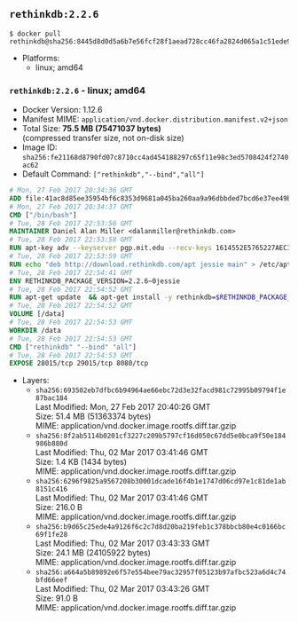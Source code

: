 ## `rethinkdb:2.2.6`

```console
$ docker pull rethinkdb@sha256:8445d8d0d5a6b7e56fcf28f1aead728cc46fa2824d065a1c51ede97e7c2c87ef
```

-	Platforms:
	-	linux; amd64

### `rethinkdb:2.2.6` - linux; amd64

-	Docker Version: 1.12.6
-	Manifest MIME: `application/vnd.docker.distribution.manifest.v2+json`
-	Total Size: **75.5 MB (75471037 bytes)**  
	(compressed transfer size, not on-disk size)
-	Image ID: `sha256:fe21168d8790fd07c8710cc4ad454188297c65f11e98c3ed5708424f2740ac62`
-	Default Command: `["rethinkdb","--bind","all"]`

```dockerfile
# Mon, 27 Feb 2017 20:34:36 GMT
ADD file:41ac8d85ee35954bf6c8353d9681a045ba260aa9a96dbbded7bcd6e37ee49bea in / 
# Mon, 27 Feb 2017 20:34:37 GMT
CMD ["/bin/bash"]
# Tue, 28 Feb 2017 22:53:56 GMT
MAINTAINER Daniel Alan Miller <dalanmiller@rethinkdb.com>
# Tue, 28 Feb 2017 22:53:58 GMT
RUN apt-key adv --keyserver pgp.mit.edu --recv-keys 1614552E5765227AEC39EFCFA7E00EF33A8F2399
# Tue, 28 Feb 2017 22:53:59 GMT
RUN echo "deb http://download.rethinkdb.com/apt jessie main" > /etc/apt/sources.list.d/rethinkdb.list
# Tue, 28 Feb 2017 22:54:41 GMT
ENV RETHINKDB_PACKAGE_VERSION=2.2.6~0jessie
# Tue, 28 Feb 2017 22:54:52 GMT
RUN apt-get update 	&& apt-get install -y rethinkdb=$RETHINKDB_PACKAGE_VERSION 	&& rm -rf /var/lib/apt/lists/*
# Tue, 28 Feb 2017 22:54:52 GMT
VOLUME [/data]
# Tue, 28 Feb 2017 22:54:53 GMT
WORKDIR /data
# Tue, 28 Feb 2017 22:54:53 GMT
CMD ["rethinkdb" "--bind" "all"]
# Tue, 28 Feb 2017 22:54:53 GMT
EXPOSE 28015/tcp 29015/tcp 8080/tcp
```

-	Layers:
	-	`sha256:693502eb7dfbc6b94964ae66ebc72d3e32facd981c72995b09794f1e87bac184`  
		Last Modified: Mon, 27 Feb 2017 20:40:26 GMT  
		Size: 51.4 MB (51363374 bytes)  
		MIME: application/vnd.docker.image.rootfs.diff.tar.gzip
	-	`sha256:8f2ab5114b0201cf3227c209b5797cf16d050c67dd5e0bca9f50e184986b880d`  
		Last Modified: Thu, 02 Mar 2017 03:41:46 GMT  
		Size: 1.4 KB (1434 bytes)  
		MIME: application/vnd.docker.image.rootfs.diff.tar.gzip
	-	`sha256:6296f9825a9567208b30001dcade16f4b1e1747d06cd97e1c81de1ab8151c416`  
		Last Modified: Thu, 02 Mar 2017 03:41:46 GMT  
		Size: 216.0 B  
		MIME: application/vnd.docker.image.rootfs.diff.tar.gzip
	-	`sha256:b9d65c25ede4a9126f6c2c7d8d20ba219feb1c378bbcb80e4c0166bc69f1fe28`  
		Last Modified: Thu, 02 Mar 2017 03:43:33 GMT  
		Size: 24.1 MB (24105922 bytes)  
		MIME: application/vnd.docker.image.rootfs.diff.tar.gzip
	-	`sha256:a664a5b89892e6f57e554bee79ac32957f05123b97afbc523a6d4c74bfd66eef`  
		Last Modified: Thu, 02 Mar 2017 03:43:26 GMT  
		Size: 91.0 B  
		MIME: application/vnd.docker.image.rootfs.diff.tar.gzip
